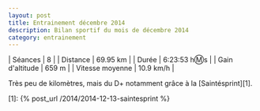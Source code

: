 ```yaml
---
layout: post
title: Entrainement décembre 2014
description: Bilan sportif du mois de décembre 2014
category: entrainement
---
```


| Séances          | 8              |
| Distance         | 69.95 km       |
| Durée            | 6:23:53 h:m:s  |
| Gain d'altitude  | 659 m          |
| Vitesse moyenne  | 10.9 km/h      |

Très peu de kilomètres, mais du D+ notamment grâce à la [Saintésprint][1].

[1]: {% post_url /2014/2014-12-13-saintesprint %}
